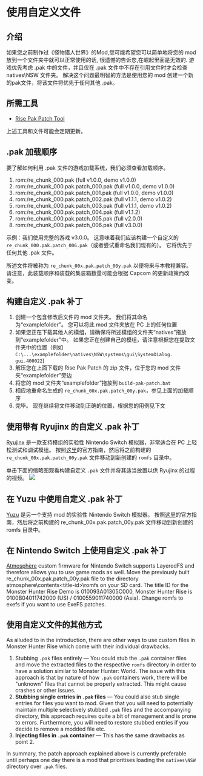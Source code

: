 # 使用自定义文件

## 介绍
如果您之前制作过《怪物猎人世界》的Mod,您可能希望您可以简单地将您的 mod 放到一个文件夹中就可以正常使用的话, 很遗憾的告诉您,在崛起里面是无效的. 游戏优先考虑 .pak 中的文件，并且仅在 .pak 文件中不存在引用文件时才会检查 natives\NSW 文件夹。 解决这个问题最明智的方法是使用您的 mod 创建一个新的pak文件，将该文件将优先于任何其他 .pak。

## 所需工具

- [Rise Pak Patch Tool](https://github.com/mhvuze/MonsterHunterRiseModding/raw/main/files/RisePakPatch.zip)

上述工具和文件可能会定期更新。

## .pak 加载顺序

要了解如何利用 .pak 文件的游戏加载系统，我们必须查看加载顺序。
1. rom:/re_chunk_000.pak (full v1.0.0, demo v1.0.0)
2. rom:/re_chunk_000.pak.patch_000.pak (full v1.0.0, demo v1.0.0)
3. rom:/re_chunk_000.pak.patch_001.pak (full v1.0.0, demo v1.0.0)
4. rom:/re_chunk_000.pak.patch_002.pak (full v1.1.1, demo v1.0.2)
5. rom:/re_chunk_000.pak.patch_003.pak (full v1.1.1, demo v1.0.2)
6. rom:/re_chunk_000.pak.patch_004.pak (full v1.1.2)
7. rom:/re_chunk_000.pak.patch_005.pak (full v2.0.0)
8. rom:/re_chunk_000.pak.patch_006.pak (full v3.0.0)

示例：我们使用完整的游戏 v3.0.0。 这意味着我们应该构建一个自定义的 `re_chunk_000.pak.patch_006.pak`（或者尝试重命名我们现有的）。 它将优先于任何其他 .pak 文件。

所述文件将被称为 `re_chunk_00x.pak.patch_00y.pak` 以便将来与本教程兼容。 请注意，此装载顺序和装载的集装箱数量可能会根据 Capcom 的更新政策而改变。

## 构建自定义 .pak 补丁

1. 创建一个包含修改后文件的 mod 文件夹。 我们将其命名为“examplefolder”。 您可以将此 mod 文件夹放在 PC 上的任何位置
2. 如果您正在下载其他人的模组，请确保将所述模组的文件夹“natives”拖放到“examplefolder”中。 如果您正在创建自己的模组，请注意根据您在提取文件夹中的位置（例如 `C:\...\examplefolder\natives\NSW\systems\gui\SystemDialog. gui.400022`)
3. 解压您在上面下载的 Rise Pak Patch 的 zip 文件，位于您的 mod 文件夹“examplefolder”旁边
4. 将您的 mod 文件夹“examplefolder”拖放到 `build-pak-patch.bat`
5. 相应地重命名生成的 `re_chunk_00x.pak.patch_00y.pak`，参见上面的加载顺序
6. 完毕。 现在继续将文件移动到正确的位置，根据您的用例见下文

## 使用带有 Ryujinx 的自定义 .pak 补丁

[Ryujinx](https://github.com/Ryujinx/Ryujinx) 是一款支持模组的实验性 Nintendo Switch 模拟器，非常适合在 PC 上轻松测试和调试模组。 按照[这里](https://github.com/Ryujinx/Ryujinx/wiki/Ryujinx-Setup-&-Configuration-Guide#managing-mods)的官方指南，然后将之前构建的 `re_chunk_00x.pak.patch_00y.pak` 文件移动到新创建的 `romfs` 目录中。

单击下面的缩略图观看构建自定义 `.pak` 文件并将其适当放置以供 Ryujinx 的过程的视频。
[![](https://tva1.sinaimg.cn/large/005PVVAugy1gyiz9h1ejcj30zk0k0q51.jpg)](https://youtu.be/P5Bcdt9CM1Q)

##  在 Yuzu 中使用自定义 .pak 补丁

[Yuzu](https://github.com/yuzu-emu/yuzu) 是另一个支持 mod 的实验性 Nintendo Switch 模拟器。 按照[这里](https://yuzu-emu.org/help/feature/game-modding/)的官方指南，然后将之前构建的 re_chunk_00x.pak.patch_00y.pak 文件移动到新创建的 romfs 目录中。

## 在 Nintendo Switch 上使用自定义 .pak 补丁

[Atmosphère](https://github.com/Atmosphere-NX/Atmosphere) custom firmware for Nintendo Switch supports LayeredFS and therefore allows you to use game mods as well. Move the previously built re_chunk_00x.pak.patch_00y.pak file to the directory atmosphere\contents\<title-id>\romfs on your SD card. The title ID for the Monster Hunter Rise Demo is 010093A01305C000, Monster Hunter Rise is 0100B04011742000 (US) / 0100559011740000 (Asia). Change romfs to exefs if you want to use ExeFS patches.

## 使用自定义文件的其他方式

As alluded to in the introduction, there are other ways to use custom files in Monster Hunter Rise which come with their individual drawbacks.

1. Stubbing `.pak` files entirely — You could stub the `.pak` container files and move the extracted files to the respective `romfs` directory in order to have a solution similar to Monster Hunter: World. The issue with this approach is that by nature of how `.pak` containers work, there will be "unknown" files that cannot be properly extracted. This might cause crashes or other issues.
2. **Stubbing single entries in `.pak` files** — You could also stub single entries for files you want to mod. Given that you will need to potentially maintain multiple selectively stubbed `.pak` files and the accompanying directory, this approach requires quite a bit of management and is prone to errors. Furthermore, you will need to restore stubbed entries if you decide to remove a modded file etc.
3. **Injecting files in `.pak` container** — This has the same drawbacks as point 2.

In summary, the patch approach explained above is currently preferable until perhaps one day there is a mod that prioritises loading the `natives\NSW `directory over `.pak` files.